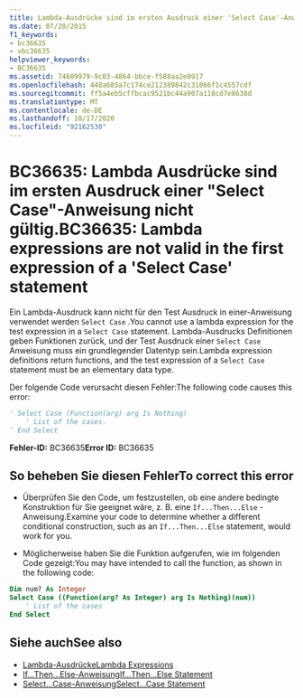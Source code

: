 ```yaml
---
title: Lambda-Ausdrücke sind im ersten Ausdruck einer 'Select Case'-Anweisung nicht gültig
ms.date: 07/20/2015
f1_keywords:
- bc36635
- vbc36635
helpviewer_keywords:
- BC36635
ms.assetid: 74609979-9c03-4864-bbce-f588aa2e0917
ms.openlocfilehash: 448a685a7c174ce212389842c31066f1c4557cdf
ms.sourcegitcommit: ff5a4eb5cffbcac9521bc44a907a118cd7e8638d
ms.translationtype: MT
ms.contentlocale: de-DE
ms.lasthandoff: 10/17/2020
ms.locfileid: "92162530"
---
```

# <a name="bc36635-lambda-expressions-are-not-valid-in-the-first-expression-of-a-select-case-statement"></a><span data-ttu-id="efd37-102">BC36635: Lambda Ausdrücke sind im ersten Ausdruck einer "Select Case"-Anweisung nicht gültig.</span><span class="sxs-lookup"><span data-stu-id="efd37-102">BC36635: Lambda expressions are not valid in the first expression of a 'Select Case' statement</span></span>

<span data-ttu-id="efd37-103">Ein Lambda-Ausdruck kann nicht für den Test Ausdruck in einer-Anweisung verwendet werden `Select Case` .</span><span class="sxs-lookup"><span data-stu-id="efd37-103">You cannot use a lambda expression for the test expression in a `Select Case` statement.</span></span> <span data-ttu-id="efd37-104">Lambda-Ausdrucks Definitionen geben Funktionen zurück, und der Test Ausdruck einer `Select Case` Anweisung muss ein grundlegender Datentyp sein.</span><span class="sxs-lookup"><span data-stu-id="efd37-104">Lambda expression definitions return functions, and the test expression of a `Select Case` statement must be an elementary data type.</span></span>

 <span data-ttu-id="efd37-105">Der folgende Code verursacht diesen Fehler:</span><span class="sxs-lookup"><span data-stu-id="efd37-105">The following code causes this error:</span></span>

```vb
' Select Case (Function(arg) arg Is Nothing)
    ' List of the cases.
' End Select
```

 <span data-ttu-id="efd37-106">**Fehler-ID:** BC36635</span><span class="sxs-lookup"><span data-stu-id="efd37-106">**Error ID:** BC36635</span></span>

## <a name="to-correct-this-error"></a><span data-ttu-id="efd37-107">So beheben Sie diesen Fehler</span><span class="sxs-lookup"><span data-stu-id="efd37-107">To correct this error</span></span>

- <span data-ttu-id="efd37-108">Überprüfen Sie den Code, um festzustellen, ob eine andere bedingte Konstruktion für Sie geeignet wäre, z. B. eine `If...Then...Else` -Anweisung.</span><span class="sxs-lookup"><span data-stu-id="efd37-108">Examine your code to determine whether a different conditional construction, such as an `If...Then...Else` statement, would work for you.</span></span>

- <span data-ttu-id="efd37-109">Möglicherweise haben Sie die Funktion aufgerufen, wie im folgenden Code gezeigt:</span><span class="sxs-lookup"><span data-stu-id="efd37-109">You may have intended to call the function, as shown in the following code:</span></span>

```vb
Dim num? As Integer
Select Case ((Function(arg? As Integer) arg Is Nothing)(num))
    ' List of the cases
End Select
```

## <a name="see-also"></a><span data-ttu-id="efd37-110">Siehe auch</span><span class="sxs-lookup"><span data-stu-id="efd37-110">See also</span></span>

- [<span data-ttu-id="efd37-111">Lambda-Ausdrücke</span><span class="sxs-lookup"><span data-stu-id="efd37-111">Lambda Expressions</span></span>](../../programming-guide/language-features/procedures/lambda-expressions.md)
- [<span data-ttu-id="efd37-112">If...Then...Else-Anweisung</span><span class="sxs-lookup"><span data-stu-id="efd37-112">If...Then...Else Statement</span></span>](../statements/if-then-else-statement.md)
- [<span data-ttu-id="efd37-113">Select...Case-Anweisung</span><span class="sxs-lookup"><span data-stu-id="efd37-113">Select...Case Statement</span></span>](../statements/select-case-statement.md)
